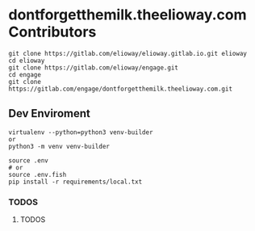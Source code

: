 # dontforgetthemilk.theelioway.com Contributors

```shell
git clone https://gitlab.com/elioway/elioway.gitlab.io.git elioway
cd elioway
git clone https://gitlab.com/elioway/engage.git
cd engage
git clone https://gitlab.com/engage/dontforgetthemilk.theelioway.com.git
```

## Dev Enviroment

```
virtualenv --python=python3 venv-builder
or
python3 -m venv venv-builder

source .env
# or
source .env.fish
pip install -r requirements/local.txt
```

### TODOS

1. TODOS
